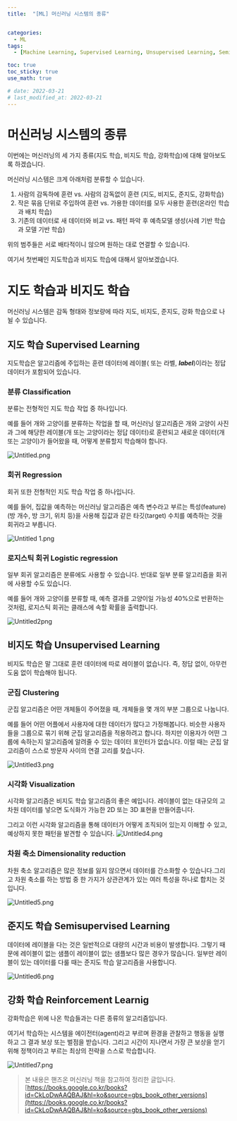 ```yaml
---
title:  "[ML] 머신러닝 시스템의 종류"


categories:
  - ML
tags:
  - [Machine Learning, Supervised Learning, Unsupervised Learning, Semisupervised Learning, Reinforcement Learnig]

toc: true
toc_sticky: true
use_math: true

# date: 2022-03-21
# last_modified_at: 2022-03-21
---
```


# 머신러닝 시스템의 종류


이번에는 머신러닝의 세 가지 종류(지도 학습, 비지도 학습, 강화학습)에 대해 알아보도록 하겠습니다.

머신러닝 시스템은 크게 아래처럼 분류할 수 있습니다. 

1. 사람의 감독하에 훈련 vs. 사람의 감독없이 훈련 (지도, 비지도, 준지도, 강화학습) 
2. 작은 묶음 단위로 주입하여 훈련 vs. 가용한 데이터를 모두 사용한 훈련(온라인 학습과 배치 학습)
3. 기존의 데이터로 새 데이터와 비교 vs. 패턴 파악 후 예측모델 생성(사례 기반 학습과 모델 기반 학습)

위의 범주들은 서로 배타적이니 않으며 원하는 대로 연결할 수 있습니다. 

여기서 첫번째인 지도학습과 비지도 학습에 대해서 알아보겠습니다.

# 지도 학습과 비지도 학습

머신러닝 시스템은 감독 형태와 정보량에 따라 지도, 비지도, 준지도, 강화 학습으로 나뉠 수 있습니다. 

## 지도 학습 Supervised Learning

지도학습은 알고리즘에 주입하는 훈련 데이터에 레이블( 또는 라벨, ***label***)이라는 정답 데이터가 포함되어 있습니다. 

### 분류 Classification

분류는 전형적인 지도 학습 작업 중 하나입니다. 

예를 들어 개와 고양이를 분류하는 작업을 할 때, 머신러닝 알고리즘은 개와 고양이 사진과 그에 해당한 레이블(개 또는 고양이라는 정답 데이터)로 훈련되고 새로운 데이터(개 또는 고양이)가 들어왔을 때, 어떻게 분류할지 학습해야 합니다.

![Untitled.png](/assets/images/posts/2022-03-21-ML-system/Untitled.png)

### 회귀 Regression

회귀 또한 전형적인 지도 학습 작업 중 하나입니다.

예를 들어, 집값을 예측하는 머신러닝 알고리즘은 예측 변수라고 부르는 특성(feature)(방 개수, 방 크기, 위치 등)을 사용해 집값과 같은 타깃(target) 수치를 예측하는 것을 회귀라고 부릅니다.

![Untitled 1.png](/assets/images/posts/2022-03-21-ML-system/Untitled1.png)

### 로지스틱 회귀 Logistic regression

일부 회귀 알고리즘은 분류에도 사용할 수 있습니다. 반대로 일부 분류 알고리즘을 회귀에 사용할 수도 있습니다. 

예를 들어 개와 고양이를 분류할 때, 예측 결과를 고양이일 가능성 40%으로 반환하는 것처럼, 로지스틱 회귀는 클래스에 속할 확률을 출력합니다.

![Untitled2png](/assets/images/posts/2022-03-21-ML-system/Untitled2.png)
## 비지도 학습 Unsupervised Learning

비지도 학습은 말 그대로 훈련 데이터에 따로 레이블이 없습니다. 즉, 정답 없이, 아무런 도움 없이 학습해야 됩니다. 

### 군집 Clustering

군집 알고리즘은 어떤 개체들이 주어졌을 때, 개체들을 몇 개의 부분 그룹으로 나눕니다. 

예를 들어 어떤 어플에서 사용자에 대한 데이터가 많다고 가정해봅니다. 비슷한 사용자들을 그룹으로 묶기 위해 군집 알고리즘을 적용하려고 합니다. 하지만 이용자가 어떤 그룹에 속하는지 알고리즘에 알려줄 수 있는 데이터 포인터가 없습니다. 이럴 때는 군집 알고리즘이 스스로 방문자 사이의 연결 고리를 찾습니다. 

![Untitled3.png](/assets/images/posts/2022-03-21-ML-system/Untitled3.png)

### 시각화 Visualization

시각화 알고리즘은 비지도 학습 알고리즘의 좋은 예입니다. 레이블이 없는 대규모의 고차원 데이터를 넣으면 도식화가 가능한 2D 또는 3D 표현을 만들어줍니다. 

그리고 이런 시각화 알고리즘을 통해 데이터가 어떻게 조직되어 있는지 이해할 수 있고, 예상하지 못한 패턴을 발견할 수 있습니다.
![Untitled4.png](/assets/images/posts/2022-03-21-ML-system/Untitled4.png)

### 차원 축소 Dimensionality reduction

차원 축소 알고리즘은 많은 정보를 잃지 않으면서 데이터를 간소화할 수 있습니다.그리고 차원 축소를 하는 방법 중 한 가지가 상관관계가 있는 여러 특성을 하나로 합치는 것입니다.

![Untitled5.png](/assets/images/posts/2022-03-21-ML-system/Untitled5.png)

## 준지도 학습 Semisupervised Learning

데이터에 레이블을 다는 것은 일반적으로 대량의 시간과 비용이 발생합니다. 그렇기 때문에 레이블이 없는 샘플이 레이블이 없는 샘플보다 많은 경우가 많습니다. 일부만 레이블이 있는 데이터를 다룰 때는 준지도 학습 알고리즘을 사용합니다. 

![Untitled6.png](/assets/images/posts/2022-03-21-ML-system/Untitled6.png)

## 강화 학습 Reinforcement Learnig

강화학습은 위에 나온 학습들과는 다른 종류의 알고리즘입니다.

여기서 학습하는 시스템을 에이전터(agent)라고 부르며 환경을 관찰하고 행동을 실행하고 그 결과 보상 또는 벌점을 받습니다. 그리고 시간이 지나면서 가장 큰 보상을 얻기 위해 정책이라고 부르는 최상의 전략을 스스로 학습합니다.

![Untitled7.png](/assets/images/posts/2022-03-21-ML-system/Untitled7.png)


> 본 내용은 핸즈온 머신러닝 책을 참고하여 정리한 글입니다. <br>
[https://books.google.co.kr/books?id=CkLoDwAAQBAJ&hl=ko&source=gbs_book_other_versions](https://books.google.co.kr/books?id=CkLoDwAAQBAJ&hl=ko&source=gbs_book_other_versions)
> 
